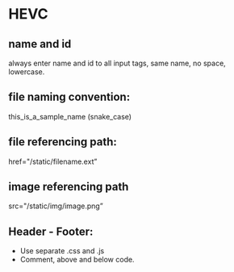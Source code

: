 # HEVC

## name and id

always enter name and id to all input tags, same name, no space, lowercase.

## file naming convention:

this_is_a_sample_name (snake_case)

## file referencing path:

href="/static/filename.ext”

## image referencing path

src="/static/img/image.png”

## Header - Footer:

- Use separate .css and .js
- Comment, above and below code.
